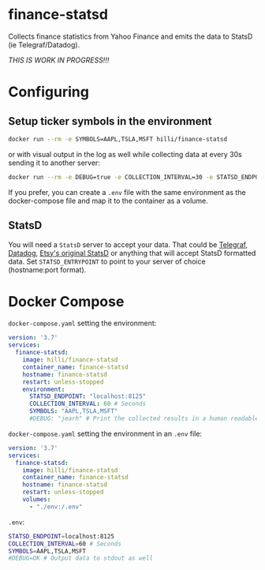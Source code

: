 # finance-statsd

Collects finance statistics from Yahoo Finance and emits the data to StatsD (ie Telegraf/Datadog).

*THIS IS WORK IN PROGRESS!!!*

# Configuring

## Setup ticker symbols in the environment

```bash
docker run --rm -e SYMBOLS=AAPL,TSLA,MSFT hilli/finance-statsd
```

or with visual output in the log as well while collecting data at every 30s sending it to another server:

```bash
docker run --rm -e DEBUG=true -e COLLECTION_INTERVAL=30 -e STATSD_ENDPOINT=telegraf.local:8125 -e SYMBOLS=AAPL,TSLA,MSFT hilli/finance-statsd
```

If you prefer, you can create a `.env` file with the same environment as the docker-compose file and map it to the container as a volume.

## StatsD

You will need a `StatsD` server to accept your data. That could be [Telegraf](https://www.influxdata.com/time-series-platform/telegraf/), [Datadog](https://www.datadoghq.com), [Etsy's original StatsD](https://github.com/statsd/statsd) or anything that will accept StatsD formatted data. Set `STATSD_ENTRYPOINT` to point to your server of choice (hostname:port format).

# Docker Compose

`docker-compose.yaml` setting the environment:
```yaml
version: '3.7'
services:
  finance-statsd:
    image: hilli/finance-statsd
    container_name: finance-statsd
    hostname: finance-statsd
    restart: unless-stopped
    environment:
      STATSD_ENDPOINT: "localhost:8125"
      COLLECTION_INTERVAL: 60 # Seconds
      SYMBOLS: "AAPL,TSLA,MSFT"
      #DEBUG: "jearh" # Print the collected results in a human readable format to the docker log
```

`docker-compose.yaml` setting the environment in an `.env` file:
```yaml
version: '3.7'
services:
  finance-statsd:
    image: hilli/finance-statsd
    container_name: finance-statsd
    hostname: finance-statsd
    restart: unless-stopped
    volumes:
      - "./env:/.env"
```

`.env`:
```bash
STATSD_ENDPOINT=localhost:8125
COLLECTION_INTERVAL=60 # Seconds
SYMBOLS=AAPL,TSLA,MSFT
#DEBUG=OK # Output data to stdout as well
```
